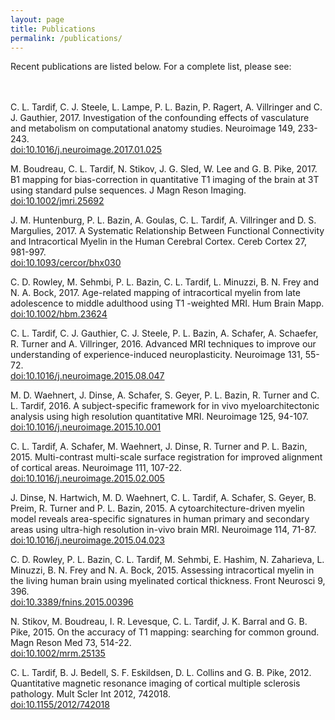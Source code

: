 ```yaml
---
layout: page
title: Publications
permalink: /publications/
---
```



<p>Recent publications are listed below. For a complete list, please see:<br><br>
<a href="https://www.researchgate.net/profile/{{ site.researchgate }}" target="_blank"><i class="ai ai-researchgate ai-lg" aria-hidden="true"></i></a>
<a href="https://schoolar.google.ca/{{ site.google-scholar }}" target="_blank"><i class="ai ai-google-scholar ai-lg" aria-hidden="true"></i></a>
<a href="https://www.ncbi.nlm.nih.gov/pubmed/?term=Tardif%20CL%5BAuthor%5D" target="_blank"><i class="ai ai-pubmed ai-lg" aria-hidden="true"></i></a>
<br></p>

<p>C. L. Tardif, C. J. Steele, L. Lampe, P. L. Bazin, P. Ragert, A. Villringer and C. J. Gauthier, 2017. Investigation of the confounding effects of vasculature and metabolism on computational anatomy studies. Neuroimage 149, 233-243.<br><a href="http://dx.doi.org/10.1016/j.neuroimage.2017.01.025" target="_blank">doi:10.1016/j.neuroimage.2017.01.025</a></p>

<!--<a href="http://dx.doi.org/10.1016/j.neuroimage.2017.01.025" target="_blank"><i class="ai ai-doi" aria-hidden="true"></i></a>-->

<p>M. Boudreau, C. L. Tardif, N. Stikov, J. G. Sled, W. Lee and G. B. Pike, 2017. B1 mapping for bias-correction in quantitative T1 imaging of the brain at 3T using standard pulse sequences. J Magn Reson Imaging.
<br><a href="http://dx.doi.org/10.1002/jmri.25692" target="_blank">doi:10.1002/jmri.25692</a></p>

<p>J. M. Huntenburg, P. L. Bazin, A. Goulas, C. L. Tardif, A. Villringer and D. S. Margulies, 2017. A Systematic Relationship Between Functional Connectivity and Intracortical Myelin in the Human Cerebral Cortex. Cereb Cortex 27, 981-997.
<br><a href="http://dx.doi.org/10.1093/cercor/bhx030" target="_blank">doi:10.1093/cercor/bhx030</a></p>

<p>C. D. Rowley, M. Sehmbi, P. L. Bazin, C. L. Tardif, L. Minuzzi, B. N. Frey and N. A. Bock, 2017. Age-related mapping of intracortical myelin from late adolescence to middle adulthood using T1 -weighted MRI. Hum Brain Mapp.
<br><a href="http://dx.doi.org/10.1002/hbm.23624" target="_blank">doi:10.1002/hbm.23624</a></p>

<p>C. L. Tardif, C. J. Gauthier, C. J. Steele, P. L. Bazin, A. Schafer, A. Schaefer, R. Turner and A. Villringer, 2016. Advanced MRI techniques to improve our understanding of experience-induced neuroplasticity. Neuroimage 131, 55-72.
<br><a href="http://dx.doi.org/10.1016/j.neuroimage.2015.08.047" target="_blank">doi:10.1016/j.neuroimage.2015.08.047</a></p>

<p>M. D. Waehnert, J. Dinse, A. Schafer, S. Geyer, P. L. Bazin, R. Turner and C. L. Tardif, 2016. A subject-specific framework for in vivo myeloarchitectonic analysis using high resolution quantitative MRI. Neuroimage 125, 94-107.
<br><a href="http://dx.doi.org/10.1016/j.neuroimage.2015.10.001" target="_blank">doi:10.1016/j.neuroimage.2015.10.001</a></p>

<p>C. L. Tardif, A. Schafer, M. Waehnert, J. Dinse, R. Turner and P. L. Bazin, 2015. Multi-contrast multi-scale surface registration for improved alignment of cortical areas. Neuroimage 111, 107-22.
<br><a href="http://dx.doi.org/10.1016/j.neuroimage.2015.02.005" target="_blank">doi:10.1016/j.neuroimage.2015.02.005</a></p>

<p>J. Dinse, N. Hartwich, M. D. Waehnert, C. L. Tardif, A. Schafer, S. Geyer, B. Preim, R. Turner and P. L. Bazin, 2015. A cytoarchitecture-driven myelin model reveals area-specific signatures in human primary and secondary areas using ultra-high resolution in-vivo brain MRI. Neuroimage 114, 71-87.
<br><a href="http://dx.doi.org/10.1016/j.neuroimage.2015.04.023" target="_blank">doi:10.1016/j.neuroimage.2015.04.023</a></p>

<p>C. D. Rowley, P. L. Bazin, C. L. Tardif, M. Sehmbi, E. Hashim, N. Zaharieva, L. Minuzzi, B. N. Frey and N. A. Bock, 2015. Assessing intracortical myelin in the living human brain using myelinated cortical thickness. Front Neurosci 9, 396.
<br><a href="http://dx.doi.org/10.3389/fnins.2015.00396" target="_blank">doi:10.3389/fnins.2015.00396</a></p>

<p>N. Stikov, M. Boudreau, I. R. Levesque, C. L. Tardif, J. K. Barral and G. B. Pike, 2015. On the accuracy of T1 mapping: searching for common ground. Magn Reson Med 73, 514-22.
<br><a href="http://dx.doi.org/10.1002/mrm.25135" target="_blank">doi:10.1002/mrm.25135</a></p>

<p>C. L. Tardif, B. J. Bedell, S. F. Eskildsen, D. L. Collins and G. B. Pike, 2012. Quantitative magnetic resonance imaging of cortical multiple sclerosis pathology. Mult Scler Int 2012, 742018.
<br><a href="http://dx.doi.org/10.1155/2012/742018" target="_blank">doi:10.1155/2012/742018</a></p>
